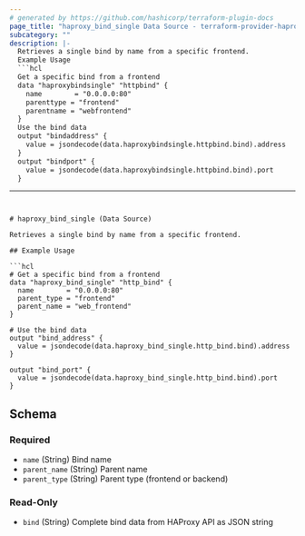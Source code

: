 ```yaml
---
# generated by https://github.com/hashicorp/terraform-plugin-docs
page_title: "haproxy_bind_single Data Source - terraform-provider-haproxy"
subcategory: ""
description: |-
  Retrieves a single bind by name from a specific frontend.
  Example Usage
  ```hcl
  Get a specific bind from a frontend
  data "haproxybindsingle" "httpbind" {
    name        = "0.0.0.0:80"
    parenttype = "frontend"
    parentname = "webfrontend"
  }
  Use the bind data
  output "bindaddress" {
    value = jsondecode(data.haproxybindsingle.httpbind.bind).address
  }
  output "bindport" {
    value = jsondecode(data.haproxybindsingle.httpbind.bind).port
  }
  ```
---
```


# haproxy_bind_single (Data Source)

Retrieves a single bind by name from a specific frontend.

## Example Usage

```hcl
# Get a specific bind from a frontend
data "haproxy_bind_single" "http_bind" {
  name        = "0.0.0.0:80"
  parent_type = "frontend"
  parent_name = "web_frontend"
}

# Use the bind data
output "bind_address" {
  value = jsondecode(data.haproxy_bind_single.http_bind.bind).address
}

output "bind_port" {
  value = jsondecode(data.haproxy_bind_single.http_bind.bind).port
}
```



<!-- schema generated by tfplugindocs -->
## Schema

### Required

- `name` (String) Bind name
- `parent_name` (String) Parent name
- `parent_type` (String) Parent type (frontend or backend)

### Read-Only

- `bind` (String) Complete bind data from HAProxy API as JSON string
